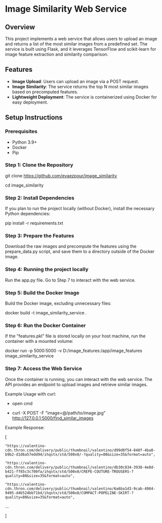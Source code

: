 # Image Similarity Web Service

## Overview

This project implements a web service that allows users to upload an image and returns a list of the most similar images from a predefined set. The service is built using Flask, and it leverages TensorFlow and scikit-learn for image feature extraction and similarity comparison.

## Features

- **Image Upload**: Users can upload an image via a POST request.
- **Image Similarity**: The service returns the top N most similar images based on precomputed features.
- **Lightweight Deployment**: The service is containerized using Docker for easy deployment.

## Setup Instructions

### Prerequisites

- Python 3.9+
- Docker
- Pip

### Step 1: Clone the Repository

git clone https://github.com/evaezpour/image_similarity

cd image_similarity

### Step 2: Install Dependencies
If you plan to run the project locally (without Docker), install the necessary Python dependencies:

pip install -r requirements.txt

### Step 3: Prepare the Features
Download the raw images and precompute the features using the prepare_data.py script, and save them to a directory outside of the Docker image.

### Step 4: Running the project locally

Run the app.py file. Go to Step 7 to interact with the web service. 

### Step 5: Build the Docker Image

Build the Docker image, excluding unnecessary files:

docker build -t image_similarity_service .

### Step 6: Run the Docker Container

If the "features.pkl" file is stored locally on your host machine, run the container with a mounted volume:

docker run -p 5000:5000 -v D:/image_features:/app/image_features image_similarity_service

### Step 7: Access the Web Service
Once the container is running, you can interact with the web service. The API provides an endpoint to upload images and retrieve similar images.

Example Usage with curl:

- open cmd

- curl -X POST -F "image=@/path/to/image.jpg" http://127.0.0.1:5000/find_similar_images

Example Response:

[

    "https://valentino-cdn.thron.com/delivery/public/thumbnail/valentino/d99d8f54-848f-4ba8-b9b2-d1d6a57edd94/ihqstx/std/500x0/-?quality=80&size=35&format=auto",

    "https://valentino-cdn.thron.com/delivery/public/thumbnail/valentino/db30c834-3938-4e8d-b421-ff85c3c700fa/ihqstx/std/500x0/CREPE-COUTURE-TROUSERS-?quality=80&size=35&format=auto",

    "https://valentino-cdn.thron.com/delivery/public/thumbnail/valentino/6a6ba1d3-9cab-4984-9495-d4b524bb71bd/ihqstx/std/500x0/COMPACT-POPELINE-SKIRT-?quality=80&size=35&format=auto",

...

]

